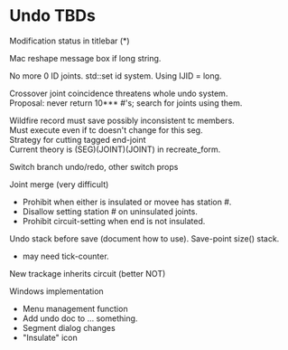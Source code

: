 # Undo TBDs

Modification status in titlebar (*)  
 
Mac reshape message box if long string.

No more 0 ID joints. std::set id system.  Using IJID = long.

Crossover joint coincidence threatens whole undo system.  
Proposal: never return 10*** #'s; search for joints using them.
 
Wildfire record must save possibly inconsistent tc members.  
Must execute even if tc doesn't change for this seg.  
Strategy for cutting tagged end-joint  
  Current theory is (SEG)(JOINT)(JOINT) in recreate_form.

Switch branch undo/redo, other switch props  

Joint merge (very difficult)  
- Prohibit when either is insulated or movee has station #.  
- Disallow setting station # on uninsulated joints.
- Prohibit circuit-setting when end is not insulated.  

Undo stack before save (document how to use).  Save-point size() stack.
- may need tick-counter.

New trackage inherits circuit (better NOT)

Windows implementation  
- Menu management function 
- Add undo doc to ... something.
- Segment dialog changes
- "Insulate" icon
